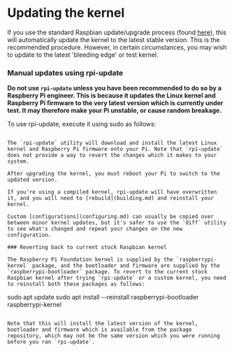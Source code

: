# Updating the kernel

If you use the standard Raspbian update/upgrade process (found [here](../../raspbian/updating.md)), this will automatically update the kernel to the latest stable version. This is the recommended procedure. However, in certain circumstances, you may wish to update to the latest 'bleeding edge' or test kernel.

### Manual updates using rpi-update

**Do not use `rpi-update` unless you have been recommended to do so by a Raspberry Pi engineer. This is because it updates the Linux kernel and Raspberry Pi firmware to the very latest version which is currently under test. It may therefore make your Pi unstable, or cause random breakage.**

To use rpi-update, execute it using sudo as follows:

```sudo rpi-update

The `rpi-update` utility will download and install the latest Linux kernel and Raspberry Pi firmware onto your Pi. Note that `rpi-update` does not provide a way to revert the changes which it makes to your system.

After upgrading the kernel, you must reboot your Pi to switch to the updated version.

If you're using a compiled kernel, rpi-update will have overwritten it, and you will need to [rebuild](building.md) and reinstall your kernel.

Custom [configurations](configuring.md) can usually be copied over between minor kernel updates, but it's safer to use the `diff` utility to see what's changed and repeat your changes on the new configuration.

### Reverting back to current stock Raspbian kernel

The Raspberry Pi Foundation kernel is supplied by the `raspberrypi-kernel` package, and the bootloader and firmware are supplied by the `raspberrypi-bootloader` package. To revert to the current stock Raspbian kernel after trying `rpi-update` or a custom kernel, you need to reinstall both these packages as follows:

```
sudo apt update
sudo apt install --reinstall raspberrypi-bootloader raspberrypi-kernel
```

Note that this will install the latest version of the kernel, bootloader and firmware which is available from the package repository, which may not be the same version which you were running before you ran `rpi-update`.
